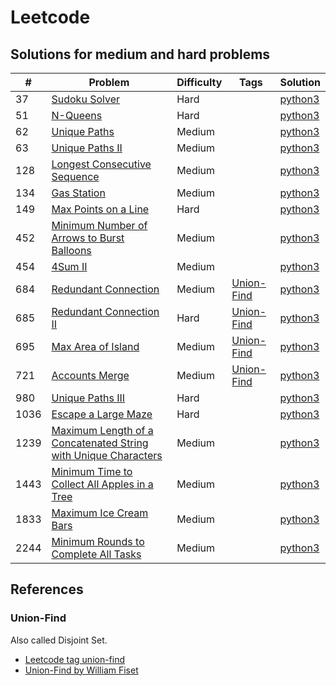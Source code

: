 # Leetcode

## Solutions for medium and hard problems

| # | Problem | Difficulty | Tags | Solution |
| - | - | - | - | - |
| 37 | [Sudoku Solver](https://leetcode.com/problems/sudoku-solver/) | Hard | | [python3](https://github.com/wnleao/leetcode/blob/main/python/37.py) |
| 51 | [N-Queens](https://leetcode.com/problems/n-queens) | Hard | | [python3](https://github.com/wnleao/leetcode/blob/main/python/51.py) |
| 62 | [Unique Paths](https://leetcode.com/problems/unique-paths/) | Medium | | [python3](https://github.com/wnleao/leetcode/blob/main/python/62.py) |
| 63 | [Unique Paths II](https://leetcode.com/problems/unique-paths-ii)| Medium | | [python3](https://github.com/wnleao/leetcode/blob/main/python/63.py) |
| 128| [Longest Consecutive Sequence](https://leetcode.com/problems/longest-consecutive-sequence) | Medium | | [python3](https://github.com/wnleao/leetcode/blob/main/python/128.py) |
| 134 | [Gas Station](https://leetcode.com/problems/gas-station) | Medium | | [python3](https://github.com/wnleao/leetcode/blob/main/python/134.py) |
| 149 | [Max Points on a Line](https://leetcode.com/problems/max-points-on-a-line) | Hard | | [python3](https://github.com/wnleao/leetcode/blob/main/python/149.py) |
| 452 | [Minimum Number of Arrows to Burst Balloons](https://leetcode.com/problems/minimum-number-of-arrows-to-burst-balloons) | Medium | | [python3](https://github.com/wnleao/leetcode/blob/main/python/452.py)
| 454 | [4Sum II](https://leetcode.com/problems/4sum-ii) | Medium | | [python3](https://github.com/wnleao/leetcode/blob/main/python/454.py) |
| 684 | [Redundant Connection](https://leetcode.com/problems/redundant-connection) | Medium | [Union-Find](#union-find)  | [python3](https://github.com/wnleao/leetcode/blob/main/python/684.py) |
| 685 | [Redundant Connection II](https://leetcode.com/problems/redundant-connection-ii) | Hard | [Union-Find](#union-find)  | [python3](https://github.com/wnleao/leetcode/blob/main/python/685.py) |
| 695 | [Max Area of Island](https://leetcode.com/problems/max-area-of-island) | Medium | [Union-Find](#union-find)  | [python3](https://github.com/wnleao/leetcode/blob/main/python/695.py) |
| 721 | [Accounts Merge](https://leetcode.com/problems/accounts-merge) | Medium | [Union-Find](#union-find)  | [python3](https://github.com/wnleao/leetcode/blob/main/python/721.py) |
| 980 | [Unique Paths III](https://leetcode.com/problems/unique-paths-iii) | Hard | | [python3](https://github.com/wnleao/leetcode/blob/main/python/980.py) |
| 1036 | [Escape a Large Maze](https://leetcode.com/problems/escape-a-large-maze) | Hard | | [python3](https://github.com/wnleao/leetcode/blob/main/python/1036.py) |
| 1239 | [Maximum Length of a Concatenated String with Unique Characters](https://leetcode.com/problems/maximum-length-of-a-concatenated-string-with-unique-characters) | Medium | | [python3](https://github.com/wnleao/leetcode/blob/main/python/1239.py) |
| 1443 | [Minimum Time to Collect All Apples in a Tree](https://leetcode.com/problems/minimum-time-to-collect-all-apples-in-a-tree) | Medium | | [python3](https://github.com/wnleao/leetcode/blob/main/python/1443.py) |
| 1833 | [Maximum Ice Cream Bars](https://leetcode.com/problems/maximum-ice-cream-bars) | Medium | | [python3](https://github.com/wnleao/leetcode/blob/main/python/1833.py) |
| 2244 | [Minimum Rounds to Complete All Tasks](https://leetcode.com/problems/minimum-rounds-to-complete-all-tasks) | Medium | | [python3](https://github.com/wnleao/leetcode/blob/main/python/2244.py) |

## References

### Union-Find

Also called Disjoint Set.

- [Leetcode tag union-find](https://leetcode.com/tag/union-find/)
- [Union-Find by William Fiset](https://www.youtube.com/watch?v=ibjEGG7ylHk&t=0s)

